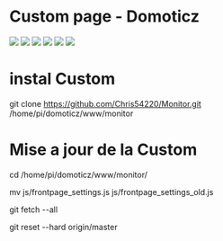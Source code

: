# Custom page - Domoticz

<img src="https://drive.google.com/uc?id=0BwsyidAGqsS_X0ZjVGlfQ2xqbTA"/>
<img src="https://drive.google.com/uc?id=0BwsyidAGqsS_M0hjSkZrM1M3VVE"/>
<img src="https://drive.google.com/uc?id=0BwsyidAGqsS_dzR6YnNld25WUlU"/>
<img src="https://drive.google.com/uc?id=0BwsyidAGqsS_aUhOWHI5NzkyYmM"/>
<img src="https://drive.google.com/uc?id=0BwsyidAGqsS_S25NVGc3bjZ4bWs"/>
<img src="https://drive.google.com/uc?id=0BwsyidAGqsS_dDR6UDlidjNPdTg"/>



# instal Custom

git clone https://github.com/Chris54220/Monitor.git /home/pi/domoticz/www/monitor


# Mise a jour de la Custom

cd /home/pi/domoticz/www/monitor/

mv js/frontpage_settings.js js/frontpage_settings_old.js

git fetch --all

git reset --hard origin/master
